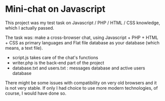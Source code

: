 # Mini-chat on Javascript

This project was my test task on Javascript / PHP / HTML / CSS knowledge, which I actually passed.

The task was: make a cross-browser chat, using Javascript + PHP + HTML + CSS as primary languages and Flat file database as your database (which means, a text file).

- script.js takes care of the chat's functions
- writer.php is the back-end part of the project
- database.txt and users.txt : messages database and active users database

There might be some issues with compatibility on very old browsers and it is not very stable. If only I had choice to use more modern technologies, of course, I would have done so.